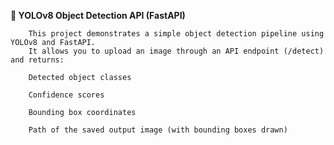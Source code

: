 **🧠 YOLOv8 Object Detection API (FastAPI)**

        This project demonstrates a simple object detection pipeline using YOLOv8 and FastAPI.
        It allows you to upload an image through an API endpoint (/detect) and returns:
        
        Detected object classes
        
        Confidence scores
        
        Bounding box coordinates
        
        Path of the saved output image (with bounding boxes drawn)
